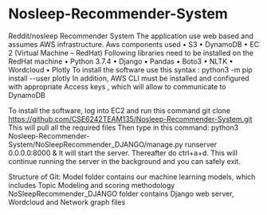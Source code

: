 # Nosleep-Recommender-System
Reddit/nosleep Recommender System
The application use web based and assumes AWS infrastructure.
Aws components used
•	S3
•	DynamoDB
•	EC 2 (Virtual Machine – RedHat)
Following libraries need to be installed on the RedHat machine
•	Python 3.7.4
•	Django
•	Pandas
•	Boto3
•	NLTK
•	Wordcloud
•	Plotly
To install the software use this syntax : python3 -m  pip install --user plotly
In addition, AWS CLI must be installed and configured with appropriate Access keys , which will allow to communicate to DynamoDB

To install the software, log into EC2 and run this command
git clone https://github.com/CSE6242TEAM135/Nosleep-Recommender-System.git
This will pull all the required files
Then type in this command: python3 Nosleep-Recommender-System/NoSleepRecommender_DJANGO/manage.py runserver 0.0.0.0:8000 &
It will start the server. Thereafter do ctrl+a+d. This will continue running the server in the background and you can safely exit.

Structure of Git:
Model folder contains our machine learning models, which includes Topic Modeling and scoring methodology
NoSleepRecommender_DJANGO folder contains Django web server, Wordcloud  and Network graph files

